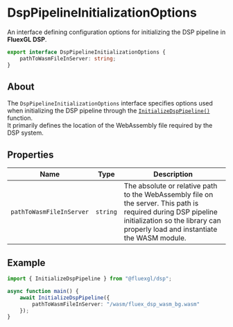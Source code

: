 # DspPipelineInitializationOptions

An interface defining configuration options for initializing the DSP pipeline in **FluexGL DSP**.

```ts
export interface DspPipelineInitializationOptions {
    pathToWasmFileInServer: string;
}
```

## About

The `DspPipelineInitializationOptions` interface specifies options used when initializing the DSP pipeline through the [`InitializeDspPipeline()`](../functions/InitializeDspPipeline.md) function.  
It primarily defines the location of the WebAssembly file required by the DSP system.

## Properties

| Name | Type | Description |
|------|------|-------------|
| `pathToWasmFileInServer` | `string` | The absolute or relative path to the WebAssembly file on the server. This path is required during DSP pipeline initialization so the library can properly load and instantiate the WASM module. |

## Example

```ts
import { InitializeDspPipeline } from "@fluexgl/dsp";

async function main() {
    await InitializeDspPipeline({
        pathToWasmFileInServer: "/wasm/fluex_dsp_wasm_bg.wasm"
    });
}
```
